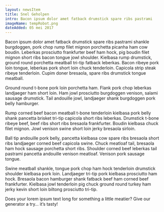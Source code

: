 ```yaml
---
layout: newsItem
title: Snel Geholpen
intro: Bacon ipsum dolor amet fatback drumstick spare ribs pastrami
imageName: tempRobot.png
dateAdded: 05 mei 2017
---
```


Bacon ipsum dolor amet fatback drumstick spare ribs pastrami shankle burgdoggen, pork chop rump filet mignon porchetta picanha ham cow boudin. Leberkas prosciutto frankfurter beef ham hock, pig boudin filet mignon short ribs bacon tongue jowl shoulder. Kielbasa rump drumstick, ground round porchetta meatball tri-tip fatback leberkas. Bacon ribeye pork loin tongue, leberkas pork short loin chuck tenderloin. Capicola strip steak ribeye tenderloin. Cupim doner bresaola, spare ribs drumstick tongue meatball.

Ground round t-bone pork loin porchetta ham. Flank pork chop leberkas landjaeger ham short loin. Ham jowl prosciutto burgdoggen venison, salami sausage drumstick. Tail andouille jowl, landjaeger shank burgdoggen pork belly hamburger.

Rump corned beef bacon meatball t-bone tenderloin kielbasa pork belly shank pancetta brisket tri-tip capicola short ribs leberkas. Drumstick t-bone ribeye beef, beef ribs short ribs bresaola frankfurter. Boudin kielbasa chuck filet mignon. Jowl venison swine short loin jerky bresaola sirloin.

Ball tip andouille pork belly, pancetta kielbasa cow spare ribs bresaola short ribs landjaeger corned beef capicola swine. Chuck meatloaf tail, bresaola ham hock sausage porchetta short ribs. Shoulder corned beef leberkas tail pastrami pancetta andouille venison meatloaf. Venison pork sausage tongue.

Swine meatball shankle, tongue pork chop ham hock tenderloin drumstick shoulder kielbasa pork loin. Landjaeger tri-tip pork kielbasa prosciutto ham hock. Bresaola bacon hamburger shank fatback beef ham corned beef frankfurter. Kielbasa jowl tenderloin pig chuck ground round turkey ham jerky kevin short loin biltong prosciutto tri-tip.

Does your lorem ipsum text long for something a little meatier? Give our generator a try… it’s tasty!
